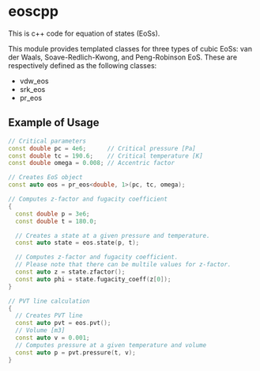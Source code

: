 # eoscpp

This is c++ code for equation of states (EoSs).

This module provides templated classes for three types of cubic EoSs: van der Waals, Soave-Redlich-Kwong, and Peng-Robinson EoS. These are respectively defined as the following classes:

- vdw_eos
- srk_eos
- pr_eos

## Example of Usage

```cpp
// Critical parameters
const double pc = 4e6;      // Critical pressure [Pa]
const double tc = 190.6;    // Critical temperature [K]
const double omega = 0.008; // Accentric factor

// Creates EoS object
const auto eos = pr_eos<double, 1>(pc, tc, omega);

// Computes z-factor and fugacity coefficient
{
  const double p = 3e6;
  const double t = 180.0;

  // Creates a state at a given pressure and temperature.
  const auto state = eos.state(p, t);

  // Computes z-factor and fugacity coefficient.
  // Please note that there can be multile values for z-factor.
  const auto z = state.zfactor();
  const auto phi = state.fugacity_coeff(z[0]);
}

// PVT line calculation
{
  // Creates PVT line
  const auto pvt = eos.pvt();
  // Volume [m3]
  const auto v = 0.001;
  // Computes pressure at a given temperature and volume
  const auto p = pvt.pressure(t, v);
}
```